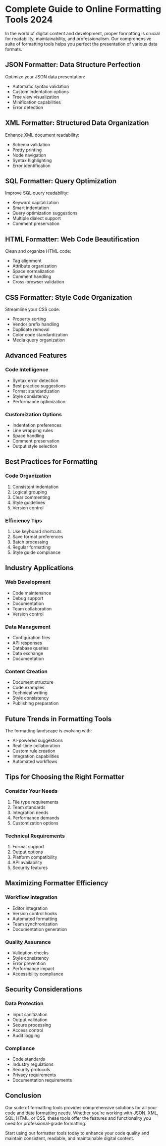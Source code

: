 # Complete Guide to Online Formatting Tools 2024

In the world of digital content and development, proper formatting is crucial for readability, maintainability, and professionalism. Our comprehensive suite of formatting tools helps you perfect the presentation of various data formats.

## JSON Formatter: Data Structure Perfection

Optimize your JSON data presentation:

- Automatic syntax validation
- Custom indentation options
- Tree view visualization
- Minification capabilities
- Error detection

## XML Formatter: Structured Data Organization

Enhance XML document readability:

- Schema validation
- Pretty printing
- Node navigation
- Syntax highlighting
- Error identification

## SQL Formatter: Query Optimization

Improve SQL query readability:

- Keyword capitalization
- Smart indentation
- Query optimization suggestions
- Multiple dialect support
- Comment preservation

## HTML Formatter: Web Code Beautification

Clean and organize HTML code:

- Tag alignment
- Attribute organization
- Space normalization
- Comment handling
- Cross-browser validation

## CSS Formatter: Style Code Organization

Streamline your CSS code:

- Property sorting
- Vendor prefix handling
- Duplicate removal
- Color code standardization
- Media query organization

## Advanced Features

### Code Intelligence
- Syntax error detection
- Best practice suggestions
- Format standardization
- Style consistency
- Performance optimization

### Customization Options
- Indentation preferences
- Line wrapping rules
- Space handling
- Comment preservation
- Output style selection

## Best Practices for Formatting

### Code Organization
1. Consistent indentation
2. Logical grouping
3. Clear commenting
4. Style guidelines
5. Version control

### Efficiency Tips
1. Use keyboard shortcuts
2. Save format preferences
3. Batch processing
4. Regular formatting
5. Style guide compliance

## Industry Applications

### Web Development
- Code maintenance
- Debug support
- Documentation
- Team collaboration
- Version control

### Data Management
- Configuration files
- API responses
- Database queries
- Data exchange
- Documentation

### Content Creation
- Document structure
- Code examples
- Technical writing
- Style consistency
- Publishing preparation

## Future Trends in Formatting Tools

The formatting landscape is evolving with:

- AI-powered suggestions
- Real-time collaboration
- Custom rule creation
- Integration capabilities
- Automated workflows

## Tips for Choosing the Right Formatter

### Consider Your Needs
1. File type requirements
2. Team standards
3. Integration needs
4. Performance demands
5. Customization options

### Technical Requirements
1. Format support
2. Output options
3. Platform compatibility
4. API availability
5. Security features

## Maximizing Formatter Efficiency

### Workflow Integration
- Editor integration
- Version control hooks
- Automated formatting
- Team synchronization
- Documentation generation

### Quality Assurance
- Validation checks
- Style consistency
- Error prevention
- Performance impact
- Accessibility compliance

## Security Considerations

### Data Protection
- Input sanitization
- Output validation
- Secure processing
- Access control
- Audit logging

### Compliance
- Code standards
- Industry regulations
- Security protocols
- Privacy requirements
- Documentation requirements

## Conclusion

Our suite of formatting tools provides comprehensive solutions for all your code and data formatting needs. Whether you're working with JSON, XML, SQL, HTML, or CSS, these tools offer the features and functionality you need for professional-grade formatting.

Start using our formatter tools today to enhance your code quality and maintain consistent, readable, and maintainable digital content.